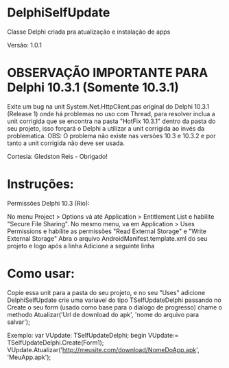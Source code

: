 # DelphiSelfUpdate
Classe Delphi criada pra atualização e instalação de apps

Versão: 1.0.1

# OBSERVAÇÃO IMPORTANTE PARA Delphi 10.3.1 (Somente 10.3.1)
Exite um bug na unit System.Net.HttpClient.pas original do Delphi 10.3.1 (Release 1) onde há problemas no uso com Thread, para resolver inclua a unit corrigida que se encontra na pasta "HotFix 10.3.1" dentro da pasta do seu projeto, isso forçará o Delphi a utilizar a unit corrigida ao invés da problematica.
OBS: O problema não existe nas versões 10.3 e 10.3.2 e por tanto a unit corrigida não deve ser usada.

Cortesia: Gledston Reis - Obrigado!

# Instruções:
Permissões Delphi 10.3 (Rio):

No menu Project > Options  vá até Application > Entitlement List e habilite "Secure File Sharing".
No mesmo menu, va em Application > Uses Permissions e habilite as permissões "Read External Storage" e "Write External Storage"
Abra o arquivo AndroidManifest.template.xml do seu projeto e logo após a linha
        <uses-sdk android:minSdkVersion="%minSdkVersion%" android:targetSdkVersion="%targetSdkVersion%" />
Adicione a seguinte linha
        <uses-permission android:name="android.permission.REQUEST_INSTALL_PACKAGES" />

# Como usar:
Copie essa unit para a pasta do seu projeto, e no seu "Uses" adicione DelphiSelfUpdate crie uma variavel do tipo TSelfUpdateDelphi passando no Create o seu form (usado como base para o dialogo de progresso) chame o methodo Atualizar('Url de download do apk', 'nome do arquivo para salvar');

Exemplo:
    var
      VUpdate: TSelfUpdateDelphi;
    begin
      VUpdate:= TSelfUpdateDelphi.Create(Form1);
      VUpdate.Atualizar('http://meusite.com/download/NomeDoApp.apk', 'MeuApp.apk');
